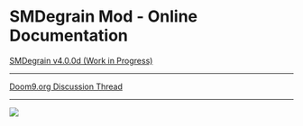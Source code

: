 # SMDegrain Mod - Online Documentation


[SMDegrain v4.0.0d (Work in Progress)](https://raw.githack.com/Dogway/Avisynth-Scripts/master/SMDegrain/SMDegrain.html)

------

[Doom9.org Discussion Thread](https://forum.doom9.org/showthread.php?t=182881)

------

![](https://github.com/Dogway/Avisynth-Scripts/tree/master/SMDegrain/show.v4.0.0d.png)